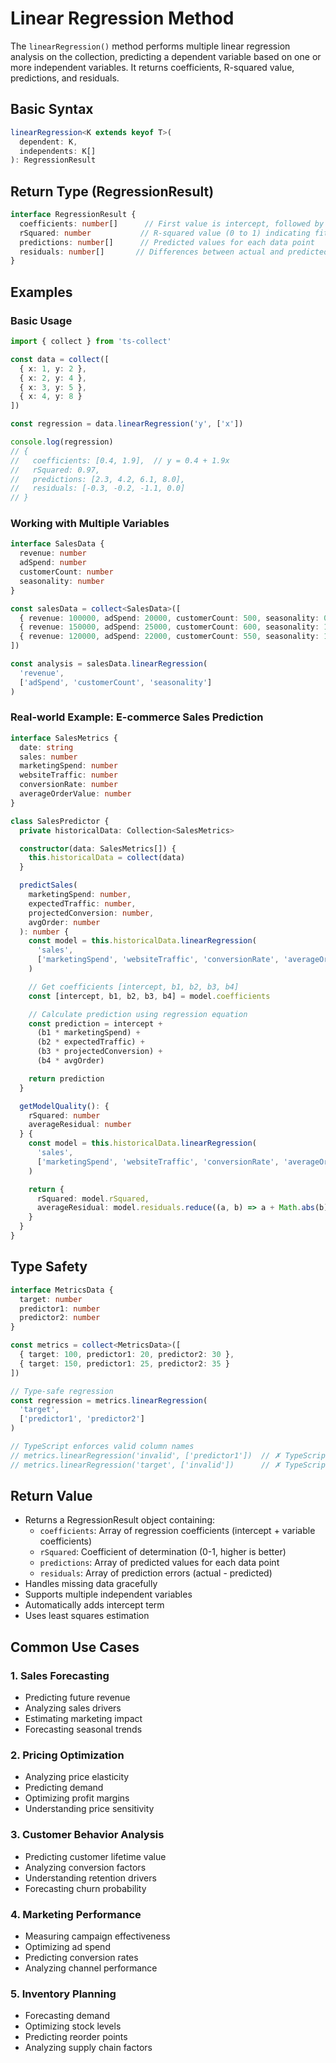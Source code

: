 # Linear Regression Method

The `linearRegression()` method performs multiple linear regression analysis on the collection, predicting a dependent variable based on one or more independent variables. It returns coefficients, R-squared value, predictions, and residuals.

## Basic Syntax

```typescript
linearRegression<K extends keyof T>(
  dependent: K,
  independents: K[]
): RegressionResult
```

## Return Type (RegressionResult)

```typescript
interface RegressionResult {
  coefficients: number[]      // First value is intercept, followed by coefficients for each independent variable
  rSquared: number           // R-squared value (0 to 1) indicating fit quality
  predictions: number[]      // Predicted values for each data point
  residuals: number[]       // Differences between actual and predicted values
}
```

## Examples

### Basic Usage

```typescript
import { collect } from 'ts-collect'

const data = collect([
  { x: 1, y: 2 },
  { x: 2, y: 4 },
  { x: 3, y: 5 },
  { x: 4, y: 8 }
])

const regression = data.linearRegression('y', ['x'])

console.log(regression)
// {
//   coefficients: [0.4, 1.9],  // y = 0.4 + 1.9x
//   rSquared: 0.97,
//   predictions: [2.3, 4.2, 6.1, 8.0],
//   residuals: [-0.3, -0.2, -1.1, 0.0]
// }
```

### Working with Multiple Variables

```typescript
interface SalesData {
  revenue: number
  adSpend: number
  customerCount: number
  seasonality: number
}

const salesData = collect<SalesData>([
  { revenue: 100000, adSpend: 20000, customerCount: 500, seasonality: 0.8 },
  { revenue: 150000, adSpend: 25000, customerCount: 600, seasonality: 1.2 },
  { revenue: 120000, adSpend: 22000, customerCount: 550, seasonality: 1.0 }
])

const analysis = salesData.linearRegression(
  'revenue',
  ['adSpend', 'customerCount', 'seasonality']
)
```

### Real-world Example: E-commerce Sales Prediction

```typescript
interface SalesMetrics {
  date: string
  sales: number
  marketingSpend: number
  websiteTraffic: number
  conversionRate: number
  averageOrderValue: number
}

class SalesPredictor {
  private historicalData: Collection<SalesMetrics>

  constructor(data: SalesMetrics[]) {
    this.historicalData = collect(data)
  }

  predictSales(
    marketingSpend: number,
    expectedTraffic: number,
    projectedConversion: number,
    avgOrder: number
  ): number {
    const model = this.historicalData.linearRegression(
      'sales',
      ['marketingSpend', 'websiteTraffic', 'conversionRate', 'averageOrderValue']
    )

    // Get coefficients [intercept, b1, b2, b3, b4]
    const [intercept, b1, b2, b3, b4] = model.coefficients

    // Calculate prediction using regression equation
    const prediction = intercept +
      (b1 * marketingSpend) +
      (b2 * expectedTraffic) +
      (b3 * projectedConversion) +
      (b4 * avgOrder)

    return prediction
  }

  getModelQuality(): {
    rSquared: number
    averageResidual: number
  } {
    const model = this.historicalData.linearRegression(
      'sales',
      ['marketingSpend', 'websiteTraffic', 'conversionRate', 'averageOrderValue']
    )

    return {
      rSquared: model.rSquared,
      averageResidual: model.residuals.reduce((a, b) => a + Math.abs(b), 0) / model.residuals.length
    }
  }
}
```

## Type Safety

```typescript
interface MetricsData {
  target: number
  predictor1: number
  predictor2: number
}

const metrics = collect<MetricsData>([
  { target: 100, predictor1: 20, predictor2: 30 },
  { target: 150, predictor1: 25, predictor2: 35 }
])

// Type-safe regression
const regression = metrics.linearRegression(
  'target',
  ['predictor1', 'predictor2']
)

// TypeScript enforces valid column names
// metrics.linearRegression('invalid', ['predictor1'])  // ✗ TypeScript error
// metrics.linearRegression('target', ['invalid'])      // ✗ TypeScript error
```

## Return Value

- Returns a RegressionResult object containing:
  - `coefficients`: Array of regression coefficients (intercept + variable coefficients)
  - `rSquared`: Coefficient of determination (0-1, higher is better)
  - `predictions`: Array of predicted values for each data point
  - `residuals`: Array of prediction errors (actual - predicted)
- Handles missing data gracefully
- Supports multiple independent variables
- Automatically adds intercept term
- Uses least squares estimation

## Common Use Cases

### 1. Sales Forecasting

- Predicting future revenue
- Analyzing sales drivers
- Estimating marketing impact
- Forecasting seasonal trends

### 2. Pricing Optimization

- Analyzing price elasticity
- Predicting demand
- Optimizing profit margins
- Understanding price sensitivity

### 3. Customer Behavior Analysis

- Predicting customer lifetime value
- Analyzing conversion factors
- Understanding retention drivers
- Forecasting churn probability

### 4. Marketing Performance

- Measuring campaign effectiveness
- Optimizing ad spend
- Predicting conversion rates
- Analyzing channel performance

### 5. Inventory Planning

- Forecasting demand
- Optimizing stock levels
- Predicting reorder points
- Analyzing supply chain factors
